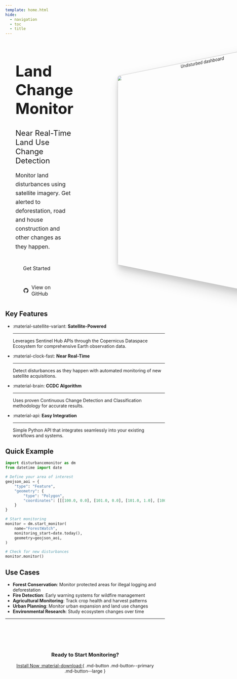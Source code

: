 ```yaml
---
template: home.html
hide:
  - navigation
  - toc
  - title
---
```


<div class="hero-wrapper">
  <div class="hero-section">
    <div class="hero-content">
      <h1>Land Change Monitor</h1>
      <h2>Near Real-Time Land Use Change Detection</h2>
      <p>Monitor land disturbances using satellite imagery. Get alerted to deforestation, road and house construction and other changes as they happen.</p>
      <div class="hero-buttons">
        <a href="getting-started/" class="md-button md-button--primary">
          Get Started
        </a>
        <a href="https://github.com/jonasViehweger/change-detection" class="md-button md-button--primary">
          <svg xmlns="http://www.w3.org/2000/svg" viewBox="0 0 24 24" width="20" height="20"><path fill="currentColor" d="M12 2A10 10 0 0 0 2 12C2 16.42 4.87 20.17 8.84 21.5C9.34 21.58 9.5 21.27 9.5 21C9.5 20.77 9.5 20.14 9.5 19.31C6.73 19.91 6.14 17.97 6.14 17.97C5.68 16.81 5.03 16.5 5.03 16.5C4.12 15.88 5.1 15.9 5.1 15.9C6.1 15.97 6.63 16.93 6.63 16.93C7.5 18.45 8.97 18 9.54 17.76C9.63 17.11 9.89 16.67 10.17 16.42C7.95 16.17 5.62 15.31 5.62 11.5C5.62 10.39 6 9.5 6.65 8.79C6.55 8.54 6.2 7.5 6.75 6.15C6.75 6.15 7.59 5.88 9.5 7.17C10.29 6.95 11.15 6.84 12 6.84C12.85 6.84 13.71 6.95 14.5 7.17C16.41 5.88 17.25 6.15 17.25 6.15C17.8 7.5 17.45 8.54 17.35 8.79C18 9.5 18.38 10.39 18.38 11.5C18.38 15.32 16.04 16.16 13.81 16.41C14.17 16.72 14.5 17.33 14.5 18.26C14.5 19.6 14.5 20.68 14.5 21C14.5 21.27 14.66 21.59 15.17 21.5C19.14 20.16 22 16.42 22 12A10 10 0 0 0 12 2Z"/></svg>
          View on GitHub
        </a>
      </div>
    </div>
    <div class="hero-image">
        <div class="image-container">
            <img class="image-default" src="./assets/screenshots/dashboard-undisturbed.png" alt="Undisturbed dashboard" />
            <img class="image-hover" src="./assets/screenshots/dashboard-disturbed.png" alt="Disturbance dashboard" />
        </div>
    </div>
  </div>
</div>

## Key Features

<div class="grid cards" markdown="1">

- :material-satellite-variant: **Satellite-Powered**

    ---

    Leverages Sentinel Hub APIs through the Copernicus Dataspace Ecosystem for comprehensive Earth observation data.

- :material-clock-fast: **Near Real-Time**

    ---

    Detect disturbances as they happen with automated monitoring of new satellite acquisitions.

- :material-brain: **CCDC Algorithm**

    ---

    Uses proven Continuous Change Detection and Classification methodology for accurate results.

- :material-api: **Easy Integration**

    ---

    Simple Python API that integrates seamlessly into your existing workflows and systems.

</div>

## Quick Example

```python
import disturbancemonitor as dm
from datetime import date

# Define your area of interest
geojson_aoi = {
    "type": "Feature",
    "geometry": {
        "type": "Polygon",
        "coordinates": [[[100.0, 0.0], [101.0, 0.0], [101.0, 1.0], [100.0, 1.0], [100.0, 0.0]]]
    }
}

# Start monitoring
monitor = dm.start_monitor(
    name="ForestWatch",
    monitoring_start=date.today(),
    geometry=geojson_aoi,
)

# Check for new disturbances
monitor.monitor()
```

## Use Cases

- **Forest Conservation**: Monitor protected areas for illegal logging and deforestation
- **Fire Detection**: Early warning systems for wildfire management
- **Agricultural Monitoring**: Track crop health and harvest patterns
- **Urban Planning**: Monitor urban expansion and land use changes
- **Environmental Research**: Study ecosystem changes over time

---

<div class="cta-section" markdown="1">

### Ready to Start Monitoring?

[Install Now :material-download:](getting-started.md){ .md-button .md-button--primary .md-button--large }

</div>

<style>

/* Application header should be static for the landing page */
.md-header {
    position: initial;
}

/* Remove spacing, as we cannot hide it completely */
.md-main__inner {
    margin-top: 0;
}

.md-content__inner {
    padding: 0;
}

.md-content__inner:before {
    content: none;
}

.md-main
.hero-wrapper {
    position: relative;
    margin-left: calc(-50vw + 50%);
    margin-right: calc(-50vw + 50%);
    margin-top: 0;
    width: 100vw;
    padding: 4rem 0;
}

.hero-section {
    display: flex;
    align-items: center;
    gap: 3rem;
    max-width: 1600px;
    margin: 0 auto;
    padding: 0 2rem;
}

.hero-content {
    flex: 1;
}

.hero-content h1 {
    font-size: 3rem;
    font-weight: bold;
    margin-bottom: 0.5rem;
    color: var(--md-primary-fg-color);
}

.hero-content h2 {
    font-size: 1.5rem;
    font-weight: 400;
    margin-bottom: 1rem;
    color: var(--md-default-fg-color--light);
}

.hero-content p {
    font-size: 1.1rem;
    line-height: 1.6;
    margin-bottom: 2rem;
    color: var(--md-default-fg-color);
}

.hero-buttons {
    display: flex;
    gap: 1rem;
    flex-wrap: wrap;
}

.hero-buttons .md-button {
    padding: 0.75rem 1.5rem;
    font-size: 1rem;
    text-decoration: none;
    border-radius: 4px;
    display: inline-flex;
    align-items: center;
    gap: 0.5rem;
}

.hero-image {
    flex: 1.5;
    text-align: center;
    perspective: 1000px;
}

.image-container {
    position: relative;
    display: inline-block;
}

.image-container img {
    max-width: 100%;
    height: auto;
    width: 700px;
    border-radius: 8px;
    transform: perspective(1000px) rotate3D(0, 1, 0, -30deg);
    box-shadow:
        0 20px 40px rgba(0, 0, 0, 0.15),
        0 10px 20px rgba(0, 0, 0, 0.1);
    transition: transform 0.3s ease, box-shadow 0.3s ease, opacity 0.3s ease;
}

.image-hover {
    position: absolute;
    top: 0;
    left: 0;
    opacity: 0;
}

.image-container:hover .image-default {
    transform: scale(1.3) rotate3D(0, 1, 0, -15deg);
    box-shadow:
        0 30px 60px rgba(0, 0, 0, 0.2),
        0 15px 30px rgba(0, 0, 0, 0.15);
}

.image-container:hover .image-hover {
    opacity: 1;
    transform: scale(1.3) rotate3D(0, 1, 0, -15deg);
    box-shadow:
        0 30px 60px rgba(0, 0, 0, 0.2),
        0 15px 30px rgba(0, 0, 0, 0.15);
}


.cta-section {
    text-align: center;
    margin: 3rem 0;
    padding: 2rem;
    background-color: var(--md-primary-fg-color--light);
    border-radius: 8px;
}

@media (max-width: 768px) {
    .hero-section {
        flex-direction: column;
        text-align: center;
        padding: 0 1rem;
    }

    .hero-content h1 {
        font-size: 2rem;
    }

    .hero-content h2 {
        font-size: 1.2rem;
    }

    .hero-wrapper {
        padding: 2rem 0;
    }

    .hero-buttons {
        justify-content: center;
    }
}
</style>
